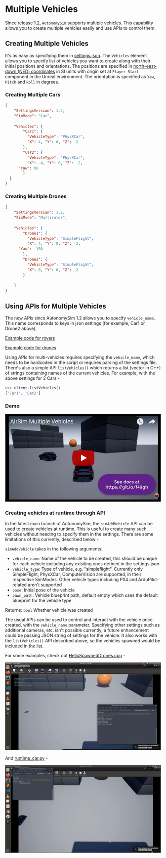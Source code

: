 # Multiple Vehicles

Since release 1.2, `AutonomySim` supports multiple vehicles. This capability allows you to create multiple vehicles easily and use APIs to control them.

## Creating Multiple Vehicles

It's as easy as specifying them in [settings.json](settings.md). The `Vehicles` element allows you to specify list of vehicles you want to create along with their initial positions and orientations. The positions are specified in [north-east-down (NED) coordinates](https://www.mathworks.com/help/aeroblks/about-aerospace-coordinate-systems.html) in SI units with origin set at `Player Start` component in the Unreal environment. The orientation is specified as `Yaw`, `Pitch` and `Roll` in degrees.

### Creating Multiple Cars

```json
{
	"SettingsVersion": 1.2,
	"SimMode": "Car",

	"Vehicles": {
		"Car1": {
		  "VehicleType": "PhysXCar",
		  "X": 4, "Y": 0, "Z": -2
		},
		"Car2": {
		  "VehicleType": "PhysXCar",
		  "X": -4, "Y": 0, "Z": -2,
      "Yaw": 90
		}
  }
}
```

### Creating Multiple Drones

```json
{
	"SettingsVersion": 1.2,
	"SimMode": "Multirotor",

	"Vehicles": {
		"Drone1": {
		  "VehicleType": "SimpleFlight",
		  "X": 4, "Y": 0, "Z": -2,
      "Yaw": -180
		},
		"Drone2": {
		  "VehicleType": "SimpleFlight",
		  "X": 8, "Y": 0, "Z": -2
		}

    }
}
```

## Using APIs for Multiple Vehicles

The new APIs since AutonomySim 1.2 allows you to specify `vehicle_name`. This name corresponds to keys in json settings (for example, Car1 or Drone2 above).

[Example code for rovers](https://github.com/nervosys/AutonomySim/blob/master/PythonClient/car/multi_agent_car.py)

[Example code for drones](https://github.com/nervosys/AutonomySim/blob/master/PythonClient/multirotor/multi_agent_drone.py)

Using APIs for multi-vehicles requires specifying the `vehicle_name`, which needs to be hardcoded in the script or requires parsing of the settings file. There's also a simple API `listVehicles()` which returns a list (vector in C++) of strings containing names of the current vehicles. For example, with the above settings for 2 Cars -

```python
>>> client.listVehicles()
['Car1', 'Car2']
```

### Demo

[![AutonomySimMultiple Vehicles Demo Video](media/images/demo_multi_vehicles.png)](https://youtu.be/35dgcuLuF5M)

### Creating vehicles at runtime through API

In the latest main branch of AutonomySim, the `simAddVehicle` API can be used to create vehicles at runtime. This is useful to create many such vehicles without needing to specify them in the settings. There are some limitations of this currently, described below -

`simAddVehicle` takes in the following arguments:

* `vehicle_name`: Name of the vehicle to be created, this should be unique for each vehicle including any exisiting ones defined in the settings.json
* `vehicle_type`: Type of vehicle, e.g. "simpleflight". Currently only SimpleFlight, PhysXCar, ComputerVision are supported, in their respective SimModes.
                  Other vehicle types including PX4 and ArduPilot-related aren't supported
* `pose`: Initial pose of the vehicle
* `pawn_path`: Vehicle blueprint path, default empty wbich uses the default blueprint for the vehicle type

Returns: `bool` Whether vehicle was created

The usual APIs can be used to control and interact with the vehicle once created, with the `vehicle_name` parameter. Specifying other settings such as additional cameras, etc. isn't possible currently, a future enhancement could be passing JSON string of settings for the vehicle. It also works with the `listVehicles()` API described above, so the vehicles spawned would be included in the list.

For some examples, check out [HelloSpawnedDrones.cpp](https://github.com/nervosys/AutonomySim/blob/master/HelloSpawnedDrones/HelloSpawnedDrones.cpp) -

![HelloSpawnedDrones](media/images/HelloSpawnedDrones.gif)

And [runtime_car.py](https://github.com/nervosys/AutonomySim/tree/master/PythonClient/car/runtime_car.py) -

![runtime_car](media/images/simAddVehicle_Car.gif)
